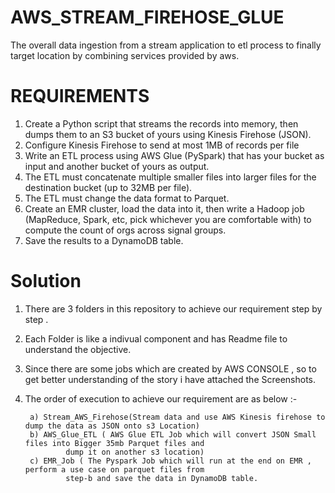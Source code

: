 # AWS_STREAM_FIREHOSE_GLUE
The overall data ingestion from a stream application to etl process to finally target location by combining services provided by aws.

# REQUIREMENTS
1. Create a Python script that streams the records into memory, then dumps
them to an S3 bucket of yours using Kinesis Firehose (JSON).
2. Configure Kinesis Firehose to send at most 1MB of records per file
3. Write an ETL process using AWS Glue (PySpark) that has your bucket as
input and another bucket of yours as output.
4. The ETL must concatenate multiple smaller files into larger files for the
destination bucket (up to 32MB per file).
5. The ETL must change the data format to Parquet.
6. Create an EMR cluster, load the data into it, then write a Hadoop job
(MapReduce, Spark, etc, pick whichever you are comfortable with) to
compute the count of orgs across signal groups.
7. Save the results to a DynamoDB table.



# Solution
1. There are 3 folders in this repository to achieve our requirement step by step .
2. Each Folder is like a indivual component and has Readme file to understand the objective.
3. Since there are some jobs which are created by AWS CONSOLE , so to get better understanding of the story i have attached the Screenshots.
4. The order of execution to achieve our requirement are as below :-

        a) Stream_AWS_Firehose(Stream data and use AWS Kinesis firehose to dump the data as JSON onto s3 Location)
        b) AWS_Glue_ETL ( AWS Glue ETL Job which will convert JSON Small files into Bigger 35mb Parquet files and 
                dump it on another s3 location)
        c) EMR_Job ( The Pyspark Job which will run at the end on EMR , perform a use case on parquet files from 
                step-b and save the data in DynamoDB table.
        
